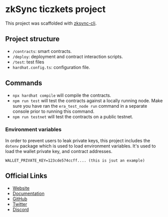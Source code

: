# zkSync ticzkets project

This project was scaffolded with [zksync-cli](https://github.com/matter-labs/zksync-cli).

## Project structure

- `/contracts`: smart contracts.
- `/deploy`: deployment and contract interaction scripts.
- `/test`: test files
- `hardhat.config.ts`: configuration file.

## Commands

- `npx hardhat compile` will compile the contracts.
- `npm run test` will test the contracts against a locally running node. Make sure you have ran the `era_test_node run` command in a separate console prior to running this command.
- `npm run testnet` will test the contracts on a public testnet.

### Environment variables

In order to prevent users to leak private keys, this project includes the `dotenv` package which is used to load environment variables. It's used to load the wallet private key, and contract addresses.

```
WALLET_PRIVATE_KEY=123cde574ccff.... (this is jsut an example)
```

## Official Links

- [Website](https://zksync.io/)
- [Documentation](https://v2-docs.zksync.io/dev/)
- [GitHub](https://github.com/matter-labs)
- [Twitter](https://twitter.com/zksync)
- [Discord](https://discord.gg/nMaPGrDDwk)
